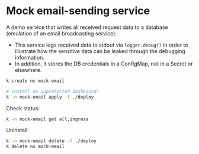 # Mock email-sending service

A demo service that writes all received request data to a database (emulation of an email broadcasting service):
- This service logs received data to stdout via `logger.debug()` in order to illustrate how the sensitive data can be leaked through the debugging information.
- In addition, it stores the DB credentials in a ConfigMap, not in a Secret or elsewhere.


```sh
k create ns mock-email

# Install an unprotected dashboard:
k -n mock-email apply -f ./deploy
```

Check status:
```sh
k -n mock-email get all,ingress
```

Uninstall:
```sh
k -n mock-email delete -f ./deploy
k delete ns mock-email
```

